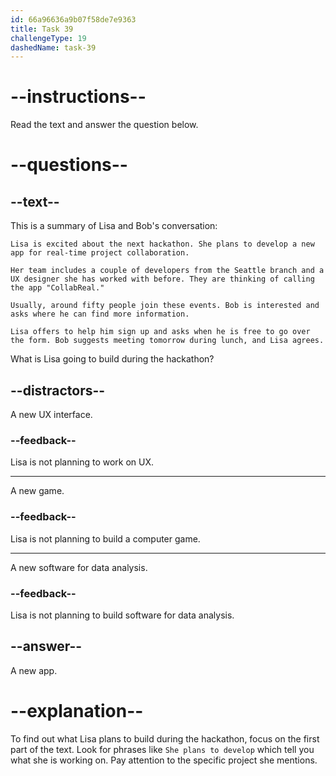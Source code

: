 ```yaml
---
id: 66a96636a9b07f58de7e9363
title: Task 39
challengeType: 19
dashedName: task-39
---
```


<!-- READING -->

# --instructions--

Read the text and answer the question below.

# --questions--

## --text--

This is a summary of Lisa and Bob's conversation:

`Lisa is excited about the next hackathon. She plans to develop a new app for real-time project collaboration.`

`Her team includes a couple of developers from the Seattle branch and a UX designer she has worked with before. They are thinking of calling the app "CollabReal."`

`Usually, around fifty people join these events. Bob is interested and asks where he can find more information.`

`Lisa offers to help him sign up and asks when he is free to go over the form. Bob suggests meeting tomorrow during lunch, and Lisa agrees.`

What is Lisa going to build during the hackathon?

## --distractors--

A new UX interface.

### --feedback--

Lisa is not planning to work on UX.

---

A new game.

### --feedback--

Lisa is not planning to build a computer game.

---

A new software for data analysis.

### --feedback--

Lisa is not planning to build software for data analysis.

## --answer--

A new app.

# --explanation--

To find out what Lisa plans to build during the hackathon, focus on the first part of the text. Look for phrases like `She plans to develop` which tell you what she is working on. Pay attention to the specific project she mentions.

